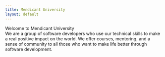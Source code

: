 ```yaml
---
title: Mendicant University
layout: default
---
```


<div id="welcome">
  Welcome to
  <span class="banner">Mendicant University</span>
</div>

<div id="intro">
  We are a group of software developers who use our technical skills to make a
  real positive impact on the world. We offer courses, mentoring, and a sense of
  community to all those who want to make life better through software
  development.
</div>